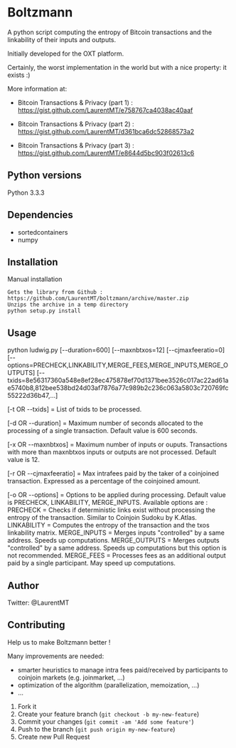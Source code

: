 # Boltzmann

A python script computing the entropy of Bitcoin transactions and the linkability of their inputs and outputs.

Initially developed for the OXT platform. 

Certainly, the worst implementation in the world but with a nice property: it exists :)


More information at:

- Bitcoin Transactions & Privacy (part 1) : https://gist.github.com/LaurentMT/e758767ca4038ac40aaf

- Bitcoin Transactions & Privacy (part 2) : https://gist.github.com/LaurentMT/d361bca6dc52868573a2

- Bitcoin Transactions & Privacy (part 3) : https://gist.github.com/LaurentMT/e8644d5bc903f02613c6



## Python versions

Python 3.3.3


## Dependencies

- sortedcontainers
- numpy


## Installation


Manual installation
```
Gets the library from Github : https://github.com/LaurentMT/boltzmann/archive/master.zip
Unzips the archive in a temp directory
python setup.py install
```



## Usage

python ludwig.py [--duration=600] [--maxnbtxos=12] [--cjmaxfeeratio=0] [--options=PRECHECK,LINKABILITY,MERGE_FEES,MERGE_INPUTS,MERGE_OUTPUTS] [--txids=8e56317360a548e8ef28ec475878ef70d1371bee3526c017ac22ad61ae5740b8,812bee538bd24d03af7876a77c989b2c236c063a5803c720769fc55222d36b47,...]

[-t OR --txids] = List of txids to be processed.

[-d OR --duration] = Maximum number of seconds allocated to the processing of a single transaction. 
                     Default value is 600 seconds.

[-x OR --maxnbtxos] = Maximum number of inputs or ouputs. 
                      Transactions with more than maxnbtxos inputs or outputs are not processed. 
                      Default value is 12.    

[-r OR --cjmaxfeeratio] = Max intrafees paid by the taker of a coinjoined transaction. 
                          Expressed as a percentage of the coinjoined amount.

[-o OR --options] = Options to be applied during processing. 
                    Default value is PRECHECK, LINKABILITY, MERGE_INPUTS.
                    Available options are :  
                      PRECHECK = Checks if deterministic links exist without processing the entropy of the transaction. Similar to Coinjoin Sudoku by K.Atlas.
                      LINKABILITY = Computes the entropy of the transaction and the txos linkability matrix.
                      MERGE_INPUTS = Merges inputs "controlled" by a same address. Speeds up computations.
                      MERGE_OUTPUTS = Merges outputs "controlled" by a same address. Speeds up computations but this option is not recommended.
                      MERGE_FEES = Processes fees as an additional output paid by a single participant. May speed up computations.


## Author
Twitter: @LaurentMT


## Contributing

Help us to make Boltzmann better !

Many improvements are needed:
 - smarter heuristics to manage intra fees paid/received by participants to coinjoin markets (e.g. joinmarket, ...)
 - optimization of the algorithm (parallelization, memoization, ...)
 - ...

1. Fork it
2. Create your feature branch (`git checkout -b my-new-feature`)
3. Commit your changes (`git commit -am 'Add some feature'`)
4. Push to the branch (`git push origin my-new-feature`)
5. Create new Pull Request
